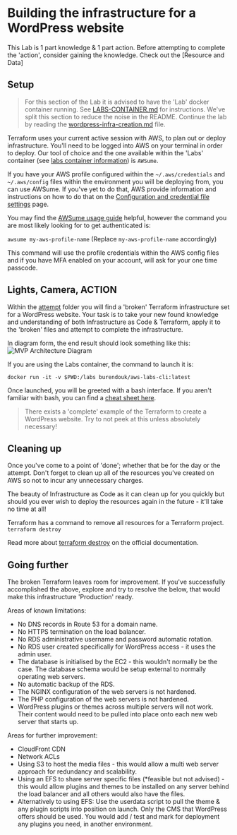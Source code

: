 # Building the infrastructure for a WordPress website
This Lab is 1 part knowledge & 1 part action. Before attempting to complete the 'action', consider gaining the knowledge. Check out the [Resource and Data]

## Setup
> For this section of the Lab it is advised to have the 'Lab' docker container running. See [LABS-CONTAINER.md](../LABS-CONTAINER.md) for instructions.
We've split this section to reduce the noise in the README. Continue the lab by reading the [wordpress-infra-creation.md](wordpress-infra-creation.md) file.

Terraform uses your current active session with AWS, to plan out or deploy infrastructure. You'll need to be logged into AWS on your terminal in order to deploy.
Our tool of choice and the one available within the 'Labs' container (see [labs container information](../LABS-CONTAINER.md)) is `AWSume`.

If you have your AWS profile configured within the `~/.aws/credentials` and `~/.aws/config` files within the environment you will be deploying from, you can use AWSume.
If you've yet to do that, AWS provide information and instructions on how to do that on the [Configuration and credential file settings](https://docs.aws.amazon.com/cli/latest/userguide/cli-configure-files.html) page.

You may find the [AWSume usage guide](https://awsu.me/general/usage.html) helpful, however the command you are most likely looking for to get authenticated is:

```awsume my-aws-profile-name```
(Replace `my-aws-profile-name` accordingly)

This command will use the profile credentials within the AWS config files and if you have MFA enabled on your account, will ask for your one time passcode.

## Lights, Camera, ACTION
Within the [attempt](./attempt/) folder you will find a 'broken' Terraform infrastructure set for a WordPress website.
Your task is to take your new found knowledge and understanding of both Infrastructure as Code & Terraform, apply it to the 'broken' files and attempt to complete the infrastructure.

In diagram form, the end result should look something like this:
![MVP Architecture Diagram](images/wordpress-via-iac.drawio.png)

If you are using the Labs container, the command to launch it is:
```
docker run -it -v $PWD:/labs burendouk/aws-labs-cli:latest
```

Once launched, you will be greeted with a bash interface. If you aren't familiar with bash, you can find a [cheat sheet here](https://devhints.io/bash).

> There exists a 'complete' example of the Terraform to create a WordPress website. Try to not peek at this unless absolutely necessary!

## Cleaning up
Once you've come to a point of 'done'; whether that be for the day or the attempt. Don't forget to clean up all of the resources you've created on AWS so not to incur any unnecessary charges.

The beauty of Infrastructure as Code as it can clean up for you quickly but should you ever wish to deploy the resources again in the future - it'll take no time at all!

Terraform has a command to remove all resources for a Terraform project.
```terraform destroy```

Read more about [terraform destroy](https://developer.hashicorp.com/terraform/cli/commands/destroy) on the official documentation.

## Going further
The broken Terraform leaves room for improvement. If you've successfully accomplished the above, explore and try to resolve the below, that would make this infrastructure 'Production' ready.

Areas of known limitations:
- No DNS records in Route 53 for a domain name.
- No HTTPS termination on the load balancer.
- No RDS administrative username and password automatic rotation.
- No RDS user created specifically for WordPress access - it uses the admin user.
- The database is initialised by the EC2 - this wouldn't normally be the case. The database schema would be setup external to normally operating web servers.
- No automatic backup of the RDS.
- The NGINX configuration of the web servers is not hardened.
- The PHP configuration of the web servers is not hardened.
- WordPress plugins or themes across multiple servers will not work. Their content would need to be pulled into place onto each new web server that starts up.

Areas for further improvement:
- CloudFront CDN
- Network ACLs
- Using S3 to host the media files - this would allow a multi web server approach for redundancy and scalability.
- Using an EFS to share server specific files (*feasible but not advised) - this would allow plugins and themes to be installed on any server behind the load balancer and all others would also have the files.
- Alternatively to using EFS: Use the userdata script to pull the theme & any plugin scripts into position on launch. Only the CMS that WordPress offers should be used. You would add / test and mark for deployment any plugins you need, in another environment.
